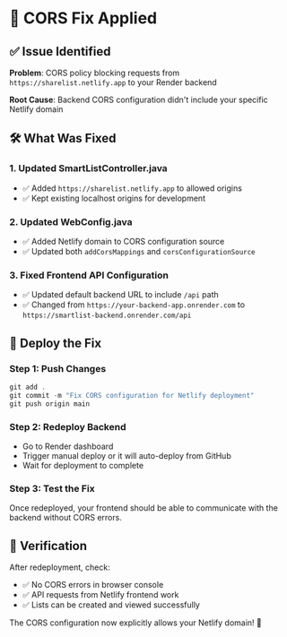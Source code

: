 # 🔧 CORS Fix Applied

## ✅ Issue Identified
**Problem**: CORS policy blocking requests from `https://sharelist.netlify.app` to your Render backend

**Root Cause**: Backend CORS configuration didn't include your specific Netlify domain

## 🛠️ What Was Fixed

### 1. Updated SmartListController.java
- ✅ Added `https://sharelist.netlify.app` to allowed origins
- ✅ Kept existing localhost origins for development

### 2. Updated WebConfig.java  
- ✅ Added Netlify domain to CORS configuration source
- ✅ Updated both `addCorsMappings` and `corsConfigurationSource`

### 3. Fixed Frontend API Configuration
- ✅ Updated default backend URL to include `/api` path
- ✅ Changed from `https://your-backend-app.onrender.com` to `https://smartlist-backend.onrender.com/api`

## 🚀 Deploy the Fix

### Step 1: Push Changes
```powershell
git add .
git commit -m "Fix CORS configuration for Netlify deployment"
git push origin main
```

### Step 2: Redeploy Backend
- Go to Render dashboard
- Trigger manual deploy or it will auto-deploy from GitHub
- Wait for deployment to complete

### Step 3: Test the Fix
Once redeployed, your frontend should be able to communicate with the backend without CORS errors.

## 🧪 Verification
After redeployment, check:
- ✅ No CORS errors in browser console
- ✅ API requests from Netlify frontend work
- ✅ Lists can be created and viewed successfully

The CORS configuration now explicitly allows your Netlify domain! 🎉
